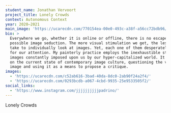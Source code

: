 ```yaml
---
student_name: Jonathan Vervoort
project_title: Lonely Crowds
context: Autonomous Context
year: 2020—2021
main_image: 'https://ucarecdn.com/770154ea-00e0-493c-a38f-a56cc72bdb96/'
bio: >
  Everywhere we go, whether it is online or offline, there is no escape from
  possible image seduction. The more visual stimulation we get, the less time we
  take to individually look at images. Yet, each one of them desperately vies
  for our attention. My painterly practice employs the inexhaustible stream of
  images constantly imposed upon us by our hyper-capitalized world. It reflects
  on the current state of contemporary image culture, questioning the value of
  image and using it as a means to propose a critique. 
images:
  - 'https://ucarecdn.com/c52ab616-3bad-40da-8dc0-2ab90f24a2f4/'
  - 'https://ucarecdn.com/0293bcdb-a067-4cbd-9935-25e9533505f2/'
social_links:
  - 'https://www.instagram.com/jjjjjjjjjjpadrino/'
---
```

Lonely Crowds